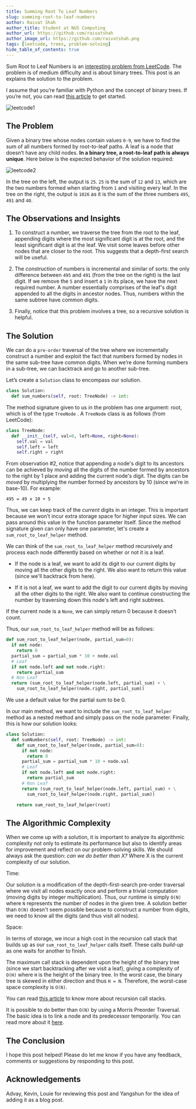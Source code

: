 ```yaml
---
title: Summing Root To Leaf Numbers
slug: summing-root-to-leaf-numbers
author: Raivat Shah
author_title: Student at NUS Computing
author_url: https://github.com/raivatshah
author_image_url: https://github.com/raivatshah.png
tags: [leetcode, trees, problem-solving]
hide_table_of_contents: true
---
```


Sum Root to Leaf Numbers is an [interesting problem from LeetCode](https://leetcode.com/problems/sum-root-to-leaf-numbers/). The problem is of medium difficulty and is about binary trees. This post is an explains the solution to the problem.

<!--truncate-->

I assume that you’re familiar with Python and the concept of binary trees. If you’re not, you can read [this article](https://www.tutorialspoint.com/python_data_structure/python_binary_tree.htm) to get started.

<!--truncate-->

![leetcode1](https://user-images.githubusercontent.com/29497717/82636662-b01b4b80-9c35-11ea-9ffa-e84b1e13c599.jpeg)

## The Problem

Given a binary tree whose nodes contain values `0-9`, we have to find the sum of all numbers formed by root-to-leaf paths. A leaf is a node that doesn’t have any child nodes. **In a binary tree, a root-to-leaf path is always unique**. Here below is the expected behavior of the solution required:

![leetcode2](https://user-images.githubusercontent.com/29497717/82636816-0be5d480-9c36-11ea-8b2d-78bb36c865ee.jpeg)

In the tree on the left, the output is `25`. `25` is the sum of `12` and `13`, which are the two numbers formed when starting from `1` and visiting every leaf. In the tree on the right, the output is `1026` as it is the sum of the three numbers `495`, `491` and `40`.

## The Observations and Insights

1. To construct a number, we traverse the tree from the root to the leaf, appending digits where the most significant digit is at the root, and the least significant digit is at the leaf. We visit some leaves before other nodes that are closer to the root. This suggests that a depth-first search will be useful.

2. The _construction_ of numbers is incremental and similar of sorts: the only difference between `495` and `491` (from the tree on the right) is the last digit. If we remove the `5` and insert a `1` in its place, we have the next required number. A number essentially comprises of the leaf's digit appended to all the digits in ancestor nodes. Thus, numbers within the same subtree have common digits.

3. Finally, notice that this problem involves a tree, so a recursive solution is helpful.

## The Solution

We can do a `pre-order` traversal of the tree where we incrementally construct a number and exploit the fact that numbers formed by nodes in the same sub-tree have common digits. When we’re done forming numbers in a sub-tree, we can backtrack and go to another sub-tree.

Let’s create a `Solution` class to encompass our solution.

```py
class Solution:
  def sum_numbers(self, root: TreeNode) -> int:
```

The method signature given to us in the problem has one argument: root, which is of the type `TreeNode` . A `TreeNode` class is as follows (from LeetCode):

```py
class TreeNode:
  def __init__(self, val=0, left=None, right=None):
    self.val = val
    self.left = left
    self.right = right
```

From observation #2, notice that appending a node's digit to its ancestors can be achieved by _moving_ all the digits of the number formed by ancestors to the right by 1 place and adding the current node's digit. The digits can be _moved_ by multiplying the number formed by ancestors by 10 (since we're in base-10). For example:

`495 = 49 x 10 + 5`

Thus, we can keep track of the _current_ digits in an integer. This is important because we won't incur extra storage space for higher input sizes. We can pass around this value in the function parameter itself. Since the method signature given can only have one parameter, let's create a `sum_root_to_leaf_helper` method.

We can think of the `sum_root_to_leaf_helper` method recursively and process each node differently based on whether or not it is a leaf.

- If the node is a leaf, we want to add its digit to our current digits by moving all the other digits to the right. We also want to return this value (since we'll backtrack from here).

- If it is not a leaf, we want to add the digit to our current digits by moving all the other digits to the right. We also want to continue constructing the number by traversing down this node's left and right subtrees.

If the current node is a `None`, we can simply return 0 because it doesn't count.

Thus, our `sum_root_to_leaf_helper` method will be as follows:

```py
def sum_root_to_leaf_helper(node, partial_sum=0):
  if not node:
    return 0
  partial_sum = partial_sum * 10 + node.val
  # Leaf
  if not node.left and not node.right:
    return partial_sum
  # Non Leaf
  return (sum_root_to_leaf_helper(node.left, partial_sum) + \
    sum_root_to_leaf_helper(node.right, partial_sum))
```

We use a default value for the partial sum to be 0.

In our main method, we want to include the `sum_root_to_leaf_helper` method as a nested method and simply pass on the node parameter. Finally, this is how our solution looks:

```py
class Solution:
  def sumNumbers(self, root: TreeNode) -> int:
    def sum_root_to_leaf_helper(node, partial_sum=0):
      if not node:
        return 0
      partial_sum = partial_sum * 10 + node.val
      # Leaf
      if not node.left and not node.right:
        return partial_sum
      # Non Leaf
      return (sum_root_to_leaf_helper(node.left, partial_sum) + \
        sum_root_to_leaf_helper(node.right, partial_sum))

    return sum_root_to_leaf_helper(root)
```

## The Algorithmic Complexity

When we come up with a solution, it is important to analyze its algorithmic complexity not only to estimate its performance but also to identify areas for improvement and reflect on our problem-solving skills. We should always ask the question: _can we do better than X?_ Where X is the current complexity of our solution.

Time:

Our solution is a modification of the depth-first-search pre-order traversal where we visit all nodes exactly once and perform a trivial computation (moving digits by integer multiplication). Thus, our runtime is simply `O(N)` where `N` represents the number of nodes in the given tree. A solution better than `O(N)` doesn't seem possible because to construct a number from digits, we need to know all the digits (and thus visit all nodes).

Space:

In terms of storage, we incur a high cost in the recursion call stack that builds up as our `sum_root_to_leaf_helper` calls itself. These calls _build-up_ as one waits for another to finish.

The maximum call stack is dependent upon the height of the binary tree (since we start backtracking after we visit a leaf), giving a complexity of `O(H)` where `H` is the height of the binary tree. In the worst case, the binary tree is skewed in either direction and thus `H = N`. Therefore, the worst-case space complexity is `O(N)`.

You can read [this article](https://www.freecodecamp.org/news/how-recursion-works-explained-with-flowcharts-and-a-video-de61f40cb7f9/) to know more about recursion call stacks.

It is possible to do better than `O(N)` by using a Morris Preorder Traversal. The basic idea is to link a node and its predecessor temporarily. You can read more about it [here](https://www.sciencedirect.com/science/article/abs/pii/0020019079900681).

## The Conclusion

I hope this post helped! Please do let me know if you have any feedback, comments or suggestions by responding to this post.

## Acknowledgements

Advay, Kevin, Louie for reviewing this post and Yangshun for the idea of adding it as a blog post.
